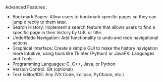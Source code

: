 Advanced Features :
- Bookmark Pages: Allow users to bookmark specific pages so they can jump
directly to them later.
- Search History: Implement a search feature that allows users to find a specific
page in their history by URL or title.
- Undo/Redo Navigation: Add functionality to undo and redo navigational
actions.
- Graphical Interface: Create a simple GUI to make the history navigation more
intuitive, using tools like Tkinter (Python) or JavaFX.
Languages and Tools:
- Programming Languages: C, C++, Java, or Python
- Version Control: Git (optional)
- Text Editor/IDE: Any (VS Code, Eclipse, PyCharm, etc.)
